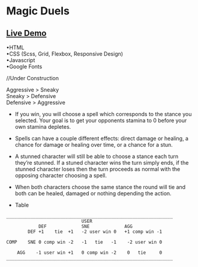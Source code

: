 # Magic Duels

## [Live Demo](https://nachokai.github.io/magic-duels/)  
•HTML  
•CSS (Scss, Grid, Flexbox, Responsive Design)  
•Javascript  
•Google Fonts  

//Under Construction

Aggressive  > Sneaky  
Sneaky      > Defensive  
Defensive   > Aggressive  

* If you win, you will choose a spell which corresponds to the stance you selected. Your goal is to get your opponents stamina to 0 before your own stamina depletes.  
* Spells can have a couple different effects: direct damage or healing, a chance for damage or healing over time, or a chance for a stun.  
* A stunned character will still be able to choose a stance each turn they’re stunned. If a stuned character wins the turn simply ends, if the stunned character loses then the turn proceeds as normal with the opposing character choosing a spell.  
* When both characters choose the same stance the round will tie and both can be healed, damaged or nothing depending the action.  
  
* Table  
```
______________________________________________________________
			                USER	
		    DEF	            SNE             AGG
        DEF	+1    tie  +1	-2 user win 0	+1 comp win -1
        
COMP	SNE	0 comp win -2	-1   tie   -1	 -2 user win 0

	AGG    -1 user win +1	0 comp win -2  	 0   tie     0
______________________________________________________________
```
